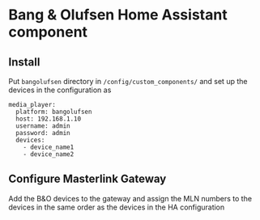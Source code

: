 # Bang & Olufsen Home Assistant component

## Install

Put `bangolufsen` directory in `/config/custom_components/` and set up the devices in the configuration as 
``` 
media_player:
  platform: bangolufsen
  host: 192.168.1.10
  username: admin
  password: admin
  devices:
    - device_name1
    - device_name2
 ```

## Configure Masterlink Gateway

Add the B&O devices to the gateway and assign the MLN numbers to the devices in the same order as the devices in the HA configuration
